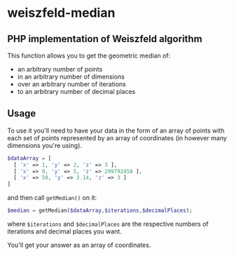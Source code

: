 # weiszfeld-median
## PHP implementation of Weiszfeld algorithm
This function allows you to get the geometric median of:
* an arbitrary number of points 
* in an arbitrary number of dimensions
* over an arbitrary number of iterations
* to an arbitrary number of decimal places

## Usage
To use it you'll need to have your data in the form of an array of points with each set of points represented by an array of coordinates (in however many dimensions you're using).
```php
$dataArray = [
  [ 'x' => 1, 'y' => 2, 'z' => 3 ],
  [ 'x' => 9, 'y' => 5, 'z' => 299792458 ],
  [ 'x' => 50, 'y' => 3.14, 'z' => 3 ]
]
```
and then call `getMedian()` on it:

```php
$median = getMedian($dataArray,$iterations,$decimalPlaces);
```
where `$iterations` and `$decimalPlaces` are the respective numbers of iterations and decimal places you want.

You'll get your answer as an array of coordinates.
